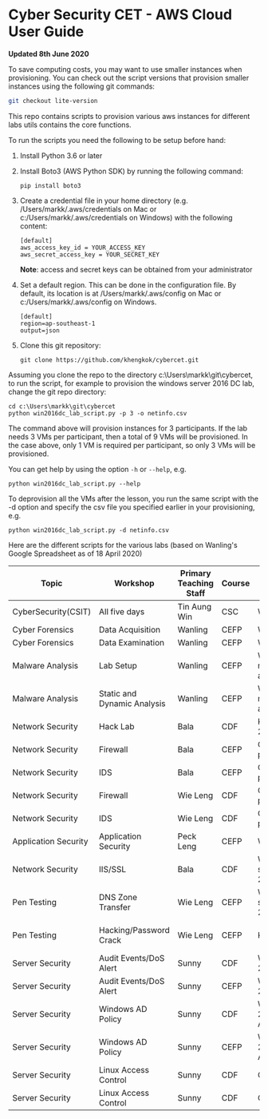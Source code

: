 # Cyber Security CET - AWS Cloud User Guide

**Updated 8th June 2020**


To save computing costs, you may want to use smaller instances when provisioning. You can check out the script versions that provision smaller instances using the following git commands:

```bash
git checkout lite-version
```

This repo contains scripts to provision various aws instances for different labs
utils contains the core functions. 

To run the scripts you need the following to be setup before hand:
1. Install Python 3.6 or later 
2. Install Boto3 (AWS Python SDK) by running the following command: 
   ```
   pip install boto3
   ```
3. Create a credential file in your home directory (e.g. /Users/markk/.aws/credentials on Mac or c:/Users/markk/.aws/credentials on Windows) with the following content:

    ```
    [default]
    aws_access_key_id = YOUR_ACCESS_KEY
    aws_secret_access_key = YOUR_SECRET_KEY
    ```
    **Note**: access and secret keys can be obtained from your administrator
4. Set a default region. This can be done in the configuration file. By default, its location is at /Users/markk/.aws/config on Mac or c:/Users/markk/.aws/config on Windows. 
    ```
    [default]
    region=ap-southeast-1
    output=json
    ```
5. Clone this git repository: 
    ```
    git clone https://github.com/khengkok/cybercet.git
    ```

Assuming you clone the repo to the directory c:\Users\markk\git\cybercet, to run the script, for example to provision the windows server 2016 DC lab, change the git repo directory: 

 ```
 cd c:\Users\markk\git\cybercet 
 python win2016dc_lab_script.py -p 3 -o netinfo.csv 
 ```
    
The command above will provision instances for 3 participants. If the lab needs 3 VMs per participant, then a total of 9 VMs will be provisioned. In the case above, only 1 VM is required per participant, so only 3 VMs will be provisioned. 

You can get help by using the option `-h` or `--help`, e.g. 

```python win2016dc_lab_script.py --help```

To deprovision all the VMs after the lesson, you run the same script with the -d option and specify the csv file you specified earlier in your provisioning, e.g. 

 ```
 python win2016dc_lab_script.py -d netinfo.csv 
 ```

Here are the different scripts for the various labs (based on Wanling's Google Spreadsheet as of 18 April 2020)

|Topic               |Workshop                   |Primary Teaching Staff|Course|VM1|VM2|VM3                     |Scripts_to_use |
|--------------------|---------------------------|----------------------|------|---|---|------------------------|---------------|
|CyberSecurity(CSIT) |All five days              |Tin Aung Win          |CSC   |Win 10|   |                     |Win10-CSC-D345-image.py|
|Cyber Forensics     |Data Acquisition           |Wanling               |CEFP  |Win 10|   |                        |win10_forensic_appsec_script.py|
|Cyber Forensics     |Data Examination           |Wanling               |CEFP  |Win 10|   |                        |win10_forensic_appsec_script.py|
|Malware Analysis    |Lab Setup                  |Wanling               |CEFP  |Win 7 - malware analysis|Win 7 - Gateway|                        |malware_lab_script.py|
|Malware Analysis    |Static and Dynamic Analysis|Wanling               |CEFP  |Win 7 - malware analysis|Win 7 - Gateway|                        |malware_lab_script.py|
|Network Security    |Hack Lab                   |Bala                  |CDF   |Kali 2020|Win 7|Win 7 - Gateway         |hacklab.py     |
|Network Security    |Firewall                   |Bala                  |CEFP  |Cloud pfsense|Win 7|Win 7 - Gateway         |firewall_ids_script.py|
|Network Security    |IDS                        |Bala                  |CEFP  |Cloud pfsense|Win 7|Win 7 - Gateway         |firewall_ids_script.py|
|Network Security    |Firewall                   |Wie Leng              |CDF   |Cloud pfsense|Win 7|Win 7 - Gateway         |firewall_ids_script.py|
|Network Security    |IDS                        |Wie Leng              |CDF   |Cloud pfsense|Win 7|Win 7 - Gateway         |firewall_ids_script.py|
|Application Security|Application Security       |Peck Leng             |CEFP  |Win 10|   |                        |win10_forensic_appsec_script.py|
|Network Security |IIS/SSL |Bala             |CDF  |Win server 2016dc|   |                        |win2016dc_lab_script.py|
|Pen Testing |DNS Zone Transfer |Wie Leng            |CEFP  |Win server 2016|   Kali|                        |dnszonexfer_script.py|
|Pen Testing |Hacking/Password Crack |Wie Leng            |CEFP  |Kali|   Windows 10 gateway| Windows 7                        |hacklab.py|
|Server Security |Audit Events/DoS Alert | Sunny            |CDF  |Win srv 2016|   |   |win2016dc_lab_script.py|
|Server Security |Audit Events/DoS Alert | Sunny            |CEFP  |Win srv 2016|   |   |win2016dc_lab_script.py|
|Server Security |Windows AD Policy | Sunny            |CDF  |Win srv 2016 AD|   |   |win2016AD_lab_script.py (TBD)|
|Server Security |Windows AD Policy | Sunny            |CEFP |Win srv 2016 AD|   |   |win2016AD_lab_script.py (TBD)|
|Server Security |Linux Access Control | Sunny            |CDF  |CentOS|   |   |linux_acl_lab_script.py (TBD)|
|Server Security |Linux Access Control | Sunny            |CDF  |CentOS|   |   |linux_acl_lab_script.py (TBD)|


